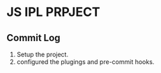 # JS IPL PRPJECT

## Commit Log
1. Setup the project.
2. configured the plugings and pre-commit hooks.
